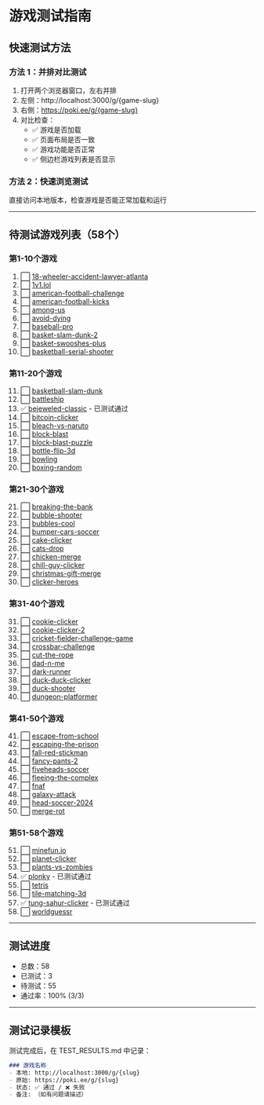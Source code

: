 # 游戏测试指南

## 快速测试方法

### 方法 1：并排对比测试
1. 打开两个浏览器窗口，左右并排
2. 左侧：http://localhost:3000/g/{game-slug}
3. 右侧：https://poki.ee/g/{game-slug}
4. 对比检查：
   - ✅ 游戏是否加载
   - ✅ 页面布局是否一致
   - ✅ 游戏功能是否正常
   - ✅ 侧边栏游戏列表是否显示

### 方法 2：快速浏览测试
直接访问本地版本，检查游戏是否能正常加载和运行

---

## 待测试游戏列表（58个）

### 第1-10个游戏
1. ⬜ [18-wheeler-accident-lawyer-atlanta](http://localhost:3000/g/18-wheeler-accident-lawyer-atlanta)
2. ⬜ [1v1.lol](http://localhost:3000/g/1v1.lol)
3. ⬜ [american-football-challenge](http://localhost:3000/g/american-football-challenge)
4. ⬜ [american-football-kicks](http://localhost:3000/g/american-football-kicks)
5. ⬜ [among-us](http://localhost:3000/g/among-us)
6. ⬜ [avoid-dying](http://localhost:3000/g/avoid-dying)
7. ⬜ [baseball-pro](http://localhost:3000/g/baseball-pro)
8. ⬜ [basket-slam-dunk-2](http://localhost:3000/g/basket-slam-dunk-2)
9. ⬜ [basket-swooshes-plus](http://localhost:3000/g/basket-swooshes-plus)
10. ⬜ [basketball-serial-shooter](http://localhost:3000/g/basketball-serial-shooter)

### 第11-20个游戏
11. ⬜ [basketball-slam-dunk](http://localhost:3000/g/basketball-slam-dunk)
12. ⬜ [battleship](http://localhost:3000/g/battleship)
13. ✅ [bejeweled-classic](http://localhost:3000/g/bejeweled-classic) - 已测试通过
14. ⬜ [bitcoin-clicker](http://localhost:3000/g/bitcoin-clicker)
15. ⬜ [bleach-vs-naruto](http://localhost:3000/g/bleach-vs-naruto)
16. ⬜ [block-blast](http://localhost:3000/g/block-blast)
17. ⬜ [block-blast-puzzle](http://localhost:3000/g/block-blast-puzzle)
18. ⬜ [bottle-flip-3d](http://localhost:3000/g/bottle-flip-3d)
19. ⬜ [bowling](http://localhost:3000/g/bowling)
20. ⬜ [boxing-random](http://localhost:3000/g/boxing-random)

### 第21-30个游戏
21. ⬜ [breaking-the-bank](http://localhost:3000/g/breaking-the-bank)
22. ⬜ [bubble-shooter](http://localhost:3000/g/bubble-shooter)
23. ⬜ [bubbles-cool](http://localhost:3000/g/bubbles-cool)
24. ⬜ [bumper-cars-soccer](http://localhost:3000/g/bumper-cars-soccer)
25. ⬜ [cake-clicker](http://localhost:3000/g/cake-clicker)
26. ⬜ [cats-drop](http://localhost:3000/g/cats-drop)
27. ⬜ [chicken-merge](http://localhost:3000/g/chicken-merge)
28. ⬜ [chill-guy-clicker](http://localhost:3000/g/chill-guy-clicker)
29. ⬜ [christmas-gift-merge](http://localhost:3000/g/christmas-gift-merge)
30. ⬜ [clicker-heroes](http://localhost:3000/g/clicker-heroes)

### 第31-40个游戏
31. ⬜ [cookie-clicker](http://localhost:3000/g/cookie-clicker)
32. ⬜ [cookie-clicker-2](http://localhost:3000/g/cookie-clicker-2)
33. ⬜ [cricket-fielder-challenge-game](http://localhost:3000/g/cricket-fielder-challenge-game)
34. ⬜ [crossbar-challenge](http://localhost:3000/g/crossbar-challenge)
35. ⬜ [cut-the-rope](http://localhost:3000/g/cut-the-rope)
36. ⬜ [dad-n-me](http://localhost:3000/g/dad-n-me)
37. ⬜ [dark-runner](http://localhost:3000/g/dark-runner)
38. ⬜ [duck-duck-clicker](http://localhost:3000/g/duck-duck-clicker)
39. ⬜ [duck-shooter](http://localhost:3000/g/duck-shooter)
40. ⬜ [dungeon-platformer](http://localhost:3000/g/dungeon-platformer)

### 第41-50个游戏
41. ⬜ [escape-from-school](http://localhost:3000/g/escape-from-school)
42. ⬜ [escaping-the-prison](http://localhost:3000/g/escaping-the-prison)
43. ⬜ [fall-red-stickman](http://localhost:3000/g/fall-red-stickman)
44. ⬜ [fancy-pants-2](http://localhost:3000/g/fancy-pants-2)
45. ⬜ [fiveheads-soccer](http://localhost:3000/g/fiveheads-soccer)
46. ⬜ [fleeing-the-complex](http://localhost:3000/g/fleeing-the-complex)
47. ⬜ [fnaf](http://localhost:3000/g/fnaf)
48. ⬜ [galaxy-attack](http://localhost:3000/g/galaxy-attack)
49. ⬜ [head-soccer-2024](http://localhost:3000/g/head-soccer-2024)
50. ⬜ [merge-rot](http://localhost:3000/g/merge-rot)

### 第51-58个游戏
51. ⬜ [minefun.io](http://localhost:3000/g/minefun.io)
52. ⬜ [planet-clicker](http://localhost:3000/g/planet-clicker)
53. ⬜ [plants-vs-zombies](http://localhost:3000/g/plants-vs-zombies)
54. ✅ [plonky](http://localhost:3000/g/plonky) - 已测试通过
55. ⬜ [tetris](http://localhost:3000/g/tetris)
56. ⬜ [tile-matching-3d](http://localhost:3000/g/tile-matching-3d)
57. ✅ [tung-sahur-clicker](http://localhost:3000/g/tung-sahur-clicker) - 已测试通过
58. ⬜ [worldguessr](http://localhost:3000/g/worldguessr)

---

## 测试进度
- 总数：58
- 已测试：3
- 待测试：55
- 通过率：100% (3/3)

---

## 测试记录模板

测试完成后，在 TEST_RESULTS.md 中记录：

```markdown
### 游戏名称
- 本地: http://localhost:3000/g/{slug}
- 原始: https://poki.ee/g/{slug}
- 状态: ✅ 通过 / ❌ 失败
- 备注: （如有问题请描述）
```
